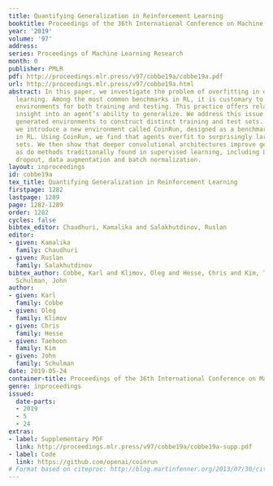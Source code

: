 ```yaml
---
title: Quantifying Generalization in Reinforcement Learning
booktitle: Proceedings of the 36th International Conference on Machine Learning
year: '2019'
volume: '97'
address: 
series: Proceedings of Machine Learning Research
month: 0
publisher: PMLR
pdf: http://proceedings.mlr.press/v97/cobbe19a/cobbe19a.pdf
url: http://proceedings.mlr.press/v97/cobbe19a.html
abstract: In this paper, we investigate the problem of overfitting in deep reinforcement
  learning. Among the most common benchmarks in RL, it is customary to use the same
  environments for both training and testing. This practice offers relatively little
  insight into an agent’s ability to generalize. We address this issue by using procedurally
  generated environments to construct distinct training and test sets. Most notably,
  we introduce a new environment called CoinRun, designed as a benchmark for generalization
  in RL. Using CoinRun, we find that agents overfit to surprisingly large training
  sets. We then show that deeper convolutional architectures improve generalization,
  as do methods traditionally found in supervised learning, including L2 regularization,
  dropout, data augmentation and batch normalization.
layout: inproceedings
id: cobbe19a
tex_title: Quantifying Generalization in Reinforcement Learning
firstpage: 1282
lastpage: 1289
page: 1282-1289
order: 1282
cycles: false
bibtex_editor: Chaudhuri, Kamalika and Salakhutdinov, Ruslan
editor:
- given: Kamalika
  family: Chaudhuri
- given: Ruslan
  family: Salakhutdinov
bibtex_author: Cobbe, Karl and Klimov, Oleg and Hesse, Chris and Kim, Taehoon and
  Schulman, John
author:
- given: Karl
  family: Cobbe
- given: Oleg
  family: Klimov
- given: Chris
  family: Hesse
- given: Taehoon
  family: Kim
- given: John
  family: Schulman
date: 2019-05-24
container-title: Proceedings of the 36th International Conference on Machine Learning
genre: inproceedings
issued:
  date-parts:
  - 2019
  - 5
  - 24
extras:
- label: Supplementary PDF
  link: http://proceedings.mlr.press/v97/cobbe19a/cobbe19a-supp.pdf
- label: Code
  link: https://github.com/openai/coinrun
# Format based on citeproc: http://blog.martinfenner.org/2013/07/30/citeproc-yaml-for-bibliographies/
---
```

